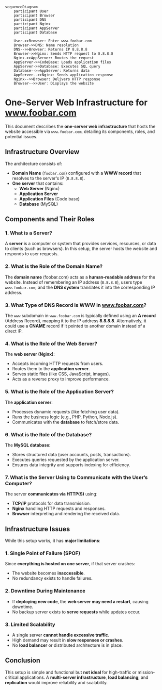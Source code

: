 ```mermaid
sequenceDiagram
    participant User
    participant Browser
    participant DNS
    participant Nginx
    participant AppServer
    participant Database
    
    User->>Browser: Enter www.foobar.com
    Browser->>DNS: Name resolution
    DNS-->>Browser: Returns IP 8.8.8.8
    Browser->>Nginx: Sends HTTP request to 8.8.8.8
    Nginx->>AppServer: Routes the request
    AppServer->>CodeBase: Loads application files
    AppServer->>Database: Executes SQL query
    Database-->>AppServer: Returns data
    AppServer-->>Nginx: Sends application response
    Nginx-->>Browser: Delivers HTTP response
    Browser-->>User: Displays the website
````

# One-Server Web Infrastructure for www.foobar.com

This document describes the **one-server web infrastructure** that hosts the website accessible via `www.foobar.com`, detailing its components, roles, and potential issues.

## Infrastructure Overview
The architecture consists of:
- **Domain Name** (`foobar.com`) configured with a **WWW record** that resolves to the server's IP (`8.8.8.8`).
- **One server** that contains:
  - **Web Server** (Nginx)
  - **Application Server**
  - **Application Files** (Code base)
  - **Database** (MySQL)

## Components and Their Roles

### 1. What is a Server?
A **server** is a computer or system that provides services, resources, or data to clients (such as browsers). In this setup, the server hosts the website and responds to user requests.

### 2. What is the Role of the Domain Name?
The **domain name** (foobar.com) acts as a **human-readable address** for the website. Instead of remembering an IP address (`8.8.8.8`), users type `www.foobar.com`, and the **DNS system** translates it into the corresponding IP address.

### 3. What Type of DNS Record is WWW in www.foobar.com?
The `www` subdomain in `www.foobar.com` is typically defined using an **A record** (Address Record), mapping it to the IP address **8.8.8.8**. Alternatively, it could use a **CNAME** record if it pointed to another domain instead of a direct IP.

### 4. What is the Role of the Web Server?
The **web server (Nginx)**:
- Accepts incoming HTTP requests from users.
- Routes them to the **application server**.
- Serves static files (like CSS, JavaScript, images).
- Acts as a reverse proxy to improve performance.

### 5. What is the Role of the Application Server?
The **application server**:
- Processes dynamic requests (like fetching user data).
- Runs the business logic (e.g., PHP, Python, Node.js).
- Communicates with the **database** to fetch/store data.

### 6. What is the Role of the Database?
The **MySQL database**:
- Stores structured data (user accounts, posts, transactions).
- Executes queries requested by the application server.
- Ensures data integrity and supports indexing for efficiency.

### 7. What is the Server Using to Communicate with the User’s Computer?
The server **communicates via HTTP(S)** using:
- **TCP/IP** protocols for data transmission.
- **Nginx** handling HTTP requests and responses.
- **Browser** interpreting and rendering the received data.

## Infrastructure Issues

While this setup works, it has **major limitations**:

### 1. **Single Point of Failure (SPOF)**
Since **everything is hosted on one server**, if that server crashes:
- The website becomes **inaccessible**.
- No redundancy exists to handle failures.

### 2. **Downtime During Maintenance**
- If **deploying new code**, the **web server may need a restart**, causing downtime.
- No backup server exists to **serve requests** while updates occur.

### 3. **Limited Scalability**
- A single server **cannot handle excessive traffic**.
- High demand may result in **slow responses or crashes**.
- No **load balancer** or distributed architecture is in place.

## Conclusion
This setup is simple and functional but **not ideal** for high-traffic or mission-critical applications. A **multi-server infrastructure**, **load balancing**, and **replication** would improve reliability and scalability.

